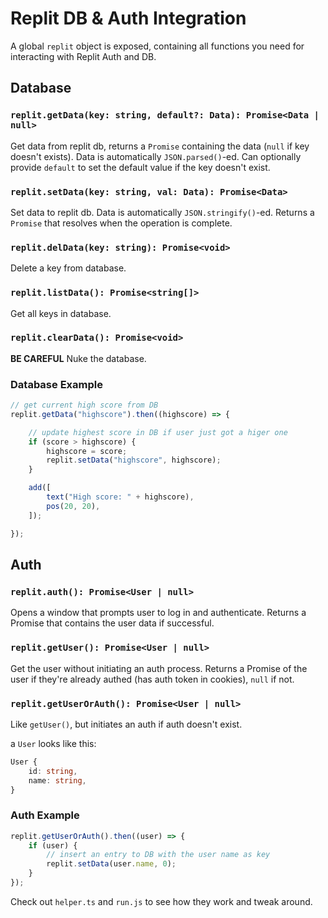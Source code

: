 # Replit DB & Auth Integration

A global `replit` object is exposed, containing all functions you need for interacting with Replit Auth and DB.

## Database 

### `replit.getData(key: string, default?: Data): Promise<Data | null>`

Get data from replit db, returns a `Promise` containing the data (`null` if key doesn't exists). Data is automatically `JSON.parsed()`-ed. Can optionally provide `default` to set the default value if the key doesn't exist.

### `replit.setData(key: string, val: Data): Promise<Data>`

Set data to replit db. Data is automatically `JSON.stringify()`-ed. Returns a `Promise` that resolves when the operation is complete.

### `replit.delData(key: string): Promise<void>`

Delete a key from database.

### `replit.listData(): Promise<string[]>`

Get all keys in database.

### `replit.clearData(): Promise<void>`

**BE CAREFUL** Nuke the database.

### Database Example

```js
// get current high score from DB
replit.getData("highscore").then((highscore) => {

	// update highest score in DB if user just got a higer one
	if (score > highscore) {
		highscore = score;
		replit.setData("highscore", highscore);
	}

	add([
		text("High score: " + highscore),
		pos(20, 20),
	]);

});
```


## Auth 

### `replit.auth(): Promise<User | null>`

Opens a window that prompts user to log in and authenticate. Returns a Promise that contains the user data if successful.

### `replit.getUser(): Promise<User | null>`

Get the user without initiating an auth process. Returns a Promise of the user if they're already authed (has auth token in cookies), `null` if not.

### `replit.getUserOrAuth(): Promise<User | null>`

Like `getUser()`, but initiates an auth if auth doesn't exist.

a `User` looks like this:

```ts
User {
	id: string,
	name: string,
}
```

### Auth Example

```js
replit.getUserOrAuth().then((user) => {
	if (user) {
		// insert an entry to DB with the user name as key
		replit.setData(user.name, 0);
	}
});
```

Check out `helper.ts` and `run.js` to see how they work and tweak around.